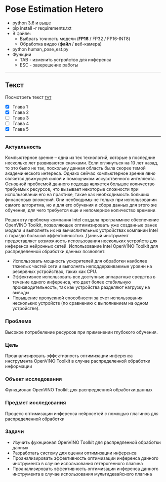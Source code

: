 # Pose Estimation Hetero

* python 3.6 и выше
* pip install -r requirements.txt
* В файле:
  * Выбрать точность модели (**FP16** / FP32 / FP16-INT8)
  * Обработка видео (**файл** / веб-камера)
* python human_pose_est.py
* Функции
  * TAB - изменить устройство для инференса
  * ESC - заверешение работы

---

## Текст

Посмотреть текст [тут](Документы/Основа/Диплом.pdf)

* [x] Глава 1
* [x] Глава 2
* [ ] Глава 3
* [ ] Глава 4
* [x] Глава 5

---

### Актуальность

Компьютерное зрение – одна из тех технологий, которые в последние несколько лет развиваются скачками. Если оглянуться на 10 лет назад, то это было не так, поскольку данная область была скорее темой академического интереса. Однако сейчас компьютерное зрение явно является движущей силой и помощником искусственного интеллекта. Основной проблемой данного подхода является большое количество требуемых ресурсов, что вызывает некоторые сложности при использовании его на практике, такие как необходимость больших финансовых вложений. Они необходимы не только при использовании самого алгоритма, но и для его обучения и сбора данных для этого же обучения, для чего требуется еще и непомерное количество времени.

Решая эту проблему компания Intel создала программное обеспечение OpenVINO Toolkit, позволяющее оптимизировать уже созданные ранее модели и выполнять их на вычислительных устройствах компании Intel с гораздо большой эффективностью. Данный инструмент предоставляет возможность использования нескольких устройств для инференса нейронных сетей. Использование Intel OpenVINO Toolkit для распределенной обработки данных позволяет:

* Использовать мощность ускорителей для обработки наиболее тяжелых частей сети и выполнять неподдерживаемые уровни на резервных устройствах, таких как CPU.
* Эффективнее использовать все доступные аппаратные средства в течение одного инференса, что дает более стабильную производительность, так как устройства разделяют нагрузку на выводы
* Повышение пропускной способности за счет использования нескольких устройств (по сравнению с выполнением на одном устройстве).

### Проблема

Высокое потребеление ресурсов при применении глубокого обучения.

### Цель

Проанализировать эффективность оптимизации инференса инструмента OpenVINO Toolkit в случае распределенной обработки информации

### Объект исследования

Функционал OpenVINO Toolkit для распредленной обработки данных

### Предмет исследования

Процесс оптимизации инференса нейросетей с помощью плагинов для распределенной обработки

### Задачи

* Изучить фукнционал OpenVINO Toolkit для распредленной обработки данных
* Разработать систему для оценки оптимизации инференса
* Проанализировать эффективность оптимизации инференса данного инструмента в случае использования гетерогенного плагина
* Проанализировать эффективность оптимизации инференса данного инструмента в случае использования мультидевайсного плагина
